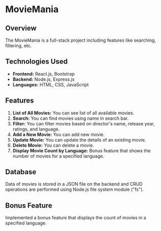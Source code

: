 # MovieMania

## Overview

The MovieMania is a full-stack project including features like searching, filtering, etc.

## Technologies Used

- **Frontend:** React.js, Bootstrap
- **Backend:** Node.js, Express.js
- **Languages:** HTML, CSS, JavaScript

## Features

1. **List of All Movies:** You can see list of all available movies.
2. **Search:** You can find movies using name in search bar.
3. **Filter:** You can filter movies based on director's name, release year, ratings, and language.
4. **Add a New Movie:** You can add new movie.
5. **Update Movie:** You can update the details of an existing movie.
6. **Delete Movie:** You can delete a movie.
7. **Display Movie Count by Language:** Bonus feature that shows the number of movies for a specified language.

## Database

Data of movies is stored in a JSON file on the backend and CRUD operations are performed using Node.js file system module ("fs").

## Bonus Feature

Implemented a bonus feature that displays the count of movies in a specified language.
